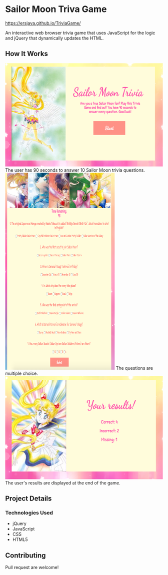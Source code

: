 # Sailor Moon Triva Game
https://ersjava.github.io/TriviaGame/

An interactive web browser trivia game that uses JavaScript for the logic and jQuery that dynamically updates the HTML.

## How It Works

<img src="https://github.com/ersJava/TriviaGame/blob/master/screenshot01.png" width="550" height="330" alt="screenshot">
The user has 90 seconds to answer 10 Sailor Moon trivia questions.


<img src="https://github.com/ersJava/TriviaGame/blob/master/screenshot02.png" width="350" height="630" alt="screenshot">
The questions are multiple choice.


<img src="https://github.com/ersJava/TriviaGame/blob/master/screenshot03.png" width="550" height="330" alt="screenshot">
The user's results are displayed at the end of the game.


## Project Details

### Technologies Used
* jQuery
* JavaScript
* CSS
* HTML5

## Contributing
Pull request are welcome!

